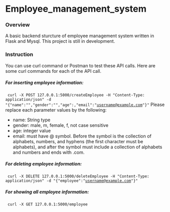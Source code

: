 # Employee_management_system

### Overview
A basic backend sturcture of employee management system written in Flask and Mysql. This project is still in development. 
### Instruction
You can use curl command or Postman to test these API calls. Here are some curl commands for each of the API call. 

##### For inserting employee information:
<code> curl -X POST 127.0.0.1:5000/createEmployee -H "Content-Type: application/json" -d "{\"name\":\"<name>\",\"gender\":\"<gender>\",\"age\":<age>,\"email\":\"<username@example.com>\"}"</code>
Please replace each parameter values by the following:
- name: String type
- gender: male, m, female, f, not case sensitive
- age: integer value
- email: must have @ symbol. Before the symbol is the collection of alphabets, numbers, and hyphens (the first character must be alphabets), and after the symbol must include a collection of alphabets and numbers and ends with .com. 

##### For deleting employee information:
<code> curl -X DELETE 127.0.0.1:5000/deleteEmployee -H "Content-Type: application/json" -d "{\"employee\":\"<username@example.com>\"}"</code>


##### For showing all employee information:
<code> curl -X GET 127.0.0.1:5000/employee </code>